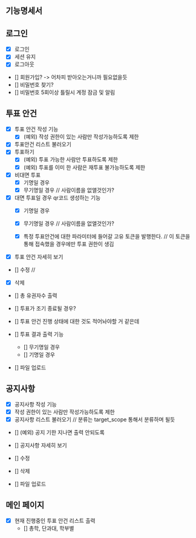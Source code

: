 ## 기능명세서

## 로그인
- [x] 로그인
- [x] 세션 유지
- [x] 로그아웃
- [] 회원가입? -> 어차피 받아오는거니까 필요없을듯
- [] 비밀번호 찾기?
- [] 비밀번호 5회이상 틀릴시 계정 잠금 및 알림

## 투표 안건

- [x] 투표 안건 작성 기능
  - [x] (예외) 작성 권한이 있는 사람만 작성가능하도록 제한
- [x] 투표안건 리스트 불러오기
- [x] 투표하기
  - [x] (예외) 투표 가능한 사람만 투표하도록 제한
  - [x] (예외) 투표를 이미 한 사람은 재투표 불가능하도록 제한
- [x] 비대면 투표
  - [x] 기명일 경우
  - [x] 무기명일 경우 // 사람이름을 없앨것인가?
- [x] 대면 투표일 경우 qr코드 생성하는 기능
  - [x] 기명일 경우
  - [x] 무기명일 경우 // 사람이름을 없앨것인가?

  - [x] 특정 투표안건에 대한 파라미터에 들어갈 고유 토큰을 발행한다.
  // 이 토큰을 통해 접속했을 경우에만 투표 권한이 생김

- [x] 투표 안건 자세히 보기
- [] 수정 // 
- [x] 삭제

- [] 총 유권자수 출력
- [] 투표가 조기 종료될 경우?
- [] 투표 안건 진행 상태에 대한 것도 적어놔야할 거 같은데

- [] 투표 결과 출력 기능
  - [] 무기명일 경우
  - [] 기명일 경우

- [] 파일 업로드

## 공지사항

- [x] 공지사항 작성 기능
- [x] 작성 권한이 있는 사람만 작성가능하도록 제한
- [x] 공지사항 리스트 불러오기 // 분류는 target_scope 통해서 분류하며 될듯
- [] (예외) 공지 기한 지나면 출력 안되도록

- [] 공지사항 자세히 보기

- [] 수정
- [] 삭제

- [] 파일 업로드

## 메인 페이지

- [x] 현재 진행중인 투표 안건 리스트 출력
  - [] 총학, 단과대, 학부별